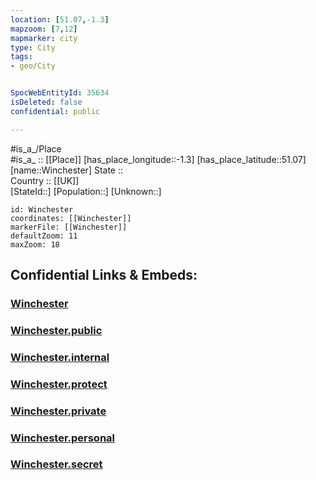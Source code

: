 ```yaml
---
location: [51.07,-1.3] 
mapzoom: [7,12] 
mapmarker: city 
type: City
tags:
- geo/City


SpocWebEntityId: 35634
isDeleted: false
confidential: public

---
```

#is_a_/Place  
#is_a_ :: [[Place]] 
[has_place_longitude::-1.3] 
[has_place_latitude::51.07] 
[name::Winchester] 
State ::  
Country :: [[UK]]  
[StateId::] 
[Population::] 
[Unknown::] 


```leaflet
id: Winchester
coordinates: [[Winchester]] 
markerFile: [[Winchester]] 
defaultZoom: 11 
maxZoom: 18
```


## Confidential Links & Embeds: 

### [Winchester](/_Standards/Earth/Continent/Europe/Europe~North/UK/England/Regions~England/South_East_England/Hampshire,County/cities~Hampshire/Winchester/cities~Winchester/Winchester.md) 

### [Winchester.public](/_public/Earth/Continent/Europe/Europe~North/UK/England/Regions~England/South_East_England/Hampshire,County/cities~Hampshire/Winchester/cities~Winchester/Winchester.public.md) 

### [Winchester.internal](/_internal/Earth/Continent/Europe/Europe~North/UK/England/Regions~England/South_East_England/Hampshire,County/cities~Hampshire/Winchester/cities~Winchester/Winchester.internal.md) 

### [Winchester.protect](/_protect/Earth/Continent/Europe/Europe~North/UK/England/Regions~England/South_East_England/Hampshire,County/cities~Hampshire/Winchester/cities~Winchester/Winchester.protect.md) 

### [Winchester.private](/_private/Earth/Continent/Europe/Europe~North/UK/England/Regions~England/South_East_England/Hampshire,County/cities~Hampshire/Winchester/cities~Winchester/Winchester.private.md) 

### [Winchester.personal](/_personal/Earth/Continent/Europe/Europe~North/UK/England/Regions~England/South_East_England/Hampshire,County/cities~Hampshire/Winchester/cities~Winchester/Winchester.personal.md) 

### [Winchester.secret](/_secret/Earth/Continent/Europe/Europe~North/UK/England/Regions~England/South_East_England/Hampshire,County/cities~Hampshire/Winchester/cities~Winchester/Winchester.secret.md)

